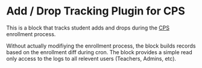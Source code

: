 # Add / Drop Tracking Plugin for CPS

This is a block that tracks student adds and drops during the [CPS] enrollment
process.

Without actually modifiying the enrollment process, the block builds records
based on the enrollment diff during cron. The block provides a simple read only
access to the logs to all relevent users (Teachers, Admins, etc).

[CPS]: https://github.com/lsuits/cps
